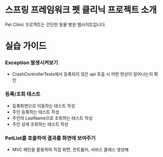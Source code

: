 # 스프링 프레임워크 펫 클리닉 프로젝트 소개
Pet Clinic 프로젝트는 간단한 동물 병원 웹사이트입니다.

# 실습 가이드
### Exception 발생시켜보기
* CrashControllerTests에서 등록되지 않은 api 호출 시 어떤 현상이 일어나는지 확인

### 등록/조회 테스트
* 등록화면으로 이동하는 테스트 작성
* 주인 등록하는 테스트 작성
* 주인의 LastName으로 조회하는 테스트 작성
* 주인 상세 조회하는 테스트 작성

###  PetList를 호출하여 결과를 화면에 보여주기
* MVC 패턴을 활용하여 직접 화면, 컨트롤러, 서비스 클래스 생성해 
